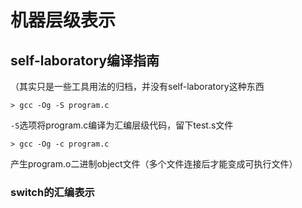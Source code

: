 # 机器层级表示

## self-laboratory编译指南

（其实只是一些工具用法的归档，并没有self-laboratory这种东西

```
> gcc -Og -S program.c
```

`-S`选项将program.c编译为汇编层级代码，留下test.s文件

```
> gcc -Og -c program.c
```

产生program.o二进制object文件（多个文件连接后才能变成可执行文件）



### switch的汇编表示

